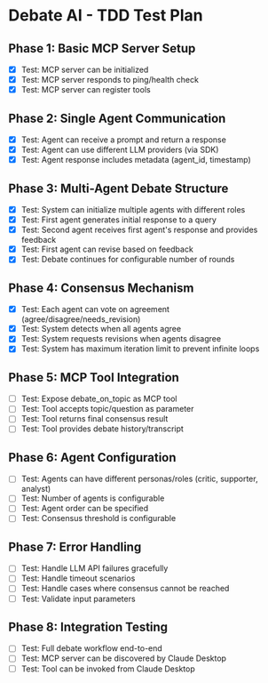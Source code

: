# Debate AI - TDD Test Plan

## Phase 1: Basic MCP Server Setup
- [x] Test: MCP server can be initialized
- [x] Test: MCP server responds to ping/health check
- [x] Test: MCP server can register tools

## Phase 2: Single Agent Communication
- [x] Test: Agent can receive a prompt and return a response
- [x] Test: Agent can use different LLM providers (via SDK)
- [x] Test: Agent response includes metadata (agent_id, timestamp)

## Phase 3: Multi-Agent Debate Structure
- [x] Test: System can initialize multiple agents with different roles
- [x] Test: First agent generates initial response to a query
- [x] Test: Second agent receives first agent's response and provides feedback
- [x] Test: First agent can revise based on feedback
- [x] Test: Debate continues for configurable number of rounds

## Phase 4: Consensus Mechanism
- [x] Test: Each agent can vote on agreement (agree/disagree/needs_revision)
- [x] Test: System detects when all agents agree
- [x] Test: System requests revisions when agents disagree
- [x] Test: System has maximum iteration limit to prevent infinite loops

## Phase 5: MCP Tool Integration
- [ ] Test: Expose debate_on_topic as MCP tool
- [ ] Test: Tool accepts topic/question as parameter
- [ ] Test: Tool returns final consensus result
- [ ] Test: Tool provides debate history/transcript

## Phase 6: Agent Configuration
- [ ] Test: Agents can have different personas/roles (critic, supporter, analyst)
- [ ] Test: Number of agents is configurable
- [ ] Test: Agent order can be specified
- [ ] Test: Consensus threshold is configurable

## Phase 7: Error Handling
- [ ] Test: Handle LLM API failures gracefully
- [ ] Test: Handle timeout scenarios
- [ ] Test: Handle cases where consensus cannot be reached
- [ ] Test: Validate input parameters

## Phase 8: Integration Testing
- [ ] Test: Full debate workflow end-to-end
- [ ] Test: MCP server can be discovered by Claude Desktop
- [ ] Test: Tool can be invoked from Claude Desktop
